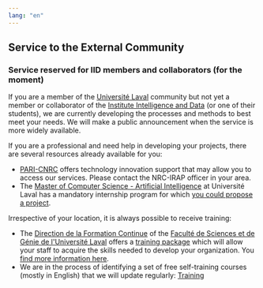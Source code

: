 ```yaml
---
lang: "en"
---
```


## Service to the External Community

### Service reserved for IID members and collaborators (for the moment)

If you are a member of the [Université Laval](https://www.ulaval.ca) community  but not yet a member or collaborator of the [Institute Intelligence and Data](https://iid.ulaval.ca) (or one of their students), we are currently developing the processes and methods to best meet your needs. We will make a public announcement when the service is more widely available.

If you are a professional and need help in developing your projects, there are several resources already available for you: 
* [PARI-CNRC](https://nrc.canada.ca/fr/soutien-linnovation-technologique) offers technology innovation support that may allow you to access our services. Please contact the NRC-IRAP officer in your area. 
* The [Master of Computer Science - Artificial Intelligence](https://www.ift.ulaval.ca/ia) at Université Laval has a mandatory internship program for which [you could propose a project](https://iid.ulaval.ca/miia).

Irrespective of your location, it is always possible to receive training:
* The [Direction de la Formation Continue]() of the [Faculté de Sciences et de Génie de l'Université Laval]() offers a [training package]() which will allow your staff to acquire the skills needed to develop your organization. You [find more information here]().
* We are in the process of identifying a set of free self-training courses (mostly in English) that we will update regularly: [Training](./pages/formations.md)
